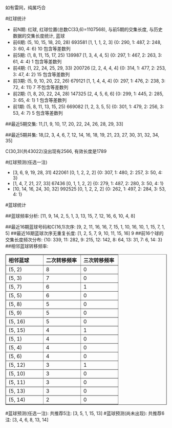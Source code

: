 <!-- 
.. title: 双色球2010118期(2010-10-10)数据分析报告
.. slug: slott-2010118-2010-10-10-report
.. date: 2010-10-11 08:00:00 UTC+08:00
.. tags: Lottery
.. link: 
.. description: 
.. type: text
-->

如有雷同，纯属巧合

<!-- TEASER_END-->

#红球统计

- 前N期: 红球, 红球位置(总数C(33,6)=1107568), 与前5期的交集长度, 与历史数据的交集长度统计, 蓝球
- 前6期: (5, 10, 15, 18, 20, 28) 693581 [1, 1, 1, 2, 3] {0: 290, 1: 487, 2: 248, 3: 60, 4: 6} 10 包含等差数列
- 前5期: (1, 8, 11, 15, 17, 25) 139987 [1, 3, 4, 4, 5] {0: 297, 1: 467, 2: 263, 3: 61, 4: 4} 1 包含等差数列
- 前4期: (1, 22, 24, 25, 29, 33) 200726 [2, 2, 4, 4, 4] {0: 314, 1: 477, 2: 253, 3: 47, 4: 2} 15 包含等差数列
- 前3期: (5, 9, 10, 20, 22, 26) 679121 [1, 1, 4, 4, 4] {0: 297, 1: 476, 2: 238, 3: 72, 4: 11} 7 不包含等差数列
- 前2期: (1, 8, 20, 22, 24, 28) 147325 [2, 4, 5, 6, 6] {0: 299, 1: 445, 2: 285, 3: 65, 4: 1} 1 包含等差数列
- 前1期: (5, 8, 11, 13, 15, 25) 669082 [1, 2, 3, 5, 5] {0: 301, 1: 479, 2: 256, 3: 53, 4: 7} 5 包含等差数列

##最近5期交集:
11,[1, 9, 10, 17, 20, 22, 24, 26, 28, 29, 33]

##最近5期并集:
18,[2, 3, 4, 6, 7, 12, 14, 16, 18, 19, 21, 23, 27, 30, 31, 32, 34, 35]

C(30,3)(共43022)没出现有2566, 
有效长度是1789

#红球预测(任选一注)

- [3, 6, 9, 19, 28, 31] 422061 [0, 1, 2, 2, 2] {0: 307, 1: 480, 2: 257, 3: 50, 4: 3}
- [1, 4, 7, 21, 27, 33] 67436 [0, 1, 1, 2, 2] {0: 279, 1: 487, 2: 280, 3: 50, 4: 1}
- [10, 14, 16, 24, 30, 32] 992525 [0, 1, 2, 2, 2] {0: 262, 1: 497, 2: 284, 3: 53, 4: 1}

#蓝球统计

##蓝球频率分析:
[11, 9, 14, 2, 5, 1, 3, 13, 15, 7, 12, 16, 6, 10, 4, 8]

##最近16期蓝球号码和C(16,1)次序:
[9, 2, 11, 16, 16, 7, 15, 1, 10, 16, 10, 1, 15, 7, 1, 5]
##最近16期蓝球次序无重复长度:
[1, 2, 5, 7, 9, 10, 11, 15, 16] 9
##前16个球的交集长度频次分布:
{10: 339, 11: 282, 9: 215, 12: 142, 8: 64, 13: 31, 7: 6, 14: 3}
##相邻蓝球转移频率:
<table border="1" class="table table-striped dataframe">
  <thead>
    <tr style="text-align: left;">
      <th style="min-width: 100px;">相邻蓝球</th>
      <th style="min-width: 100px;">二次转移频率</th>
      <th style="min-width: 100px;">三次转移频率</th>
    </tr>
  </thead>
  <tbody>
    <tr>
      <td>  (5, 2)</td>
      <td> 8</td>
      <td> 0</td>
    </tr>
    <tr>
      <td>  (5, 3)</td>
      <td> 7</td>
      <td> 0</td>
    </tr>
    <tr>
      <td>  (5, 7)</td>
      <td> 6</td>
      <td> 1</td>
    </tr>
    <tr>
      <td>  (5, 5)</td>
      <td> 6</td>
      <td> 0</td>
    </tr>
    <tr>
      <td>  (5, 8)</td>
      <td> 5</td>
      <td> 0</td>
    </tr>
    <tr>
      <td>  (5, 9)</td>
      <td> 5</td>
      <td> 0</td>
    </tr>
    <tr>
      <td> (5, 16)</td>
      <td> 5</td>
      <td> 0</td>
    </tr>
    <tr>
      <td> (5, 15)</td>
      <td> 4</td>
      <td> 1</td>
    </tr>
    <tr>
      <td>  (5, 1)</td>
      <td> 4</td>
      <td> 0</td>
    </tr>
    <tr>
      <td>  (5, 4)</td>
      <td> 4</td>
      <td> 0</td>
    </tr>
    <tr>
      <td>  (5, 6)</td>
      <td> 4</td>
      <td> 0</td>
    </tr>
    <tr>
      <td> (5, 12)</td>
      <td> 3</td>
      <td> 1</td>
    </tr>
    <tr>
      <td> (5, 10)</td>
      <td> 3</td>
      <td> 0</td>
    </tr>
    <tr>
      <td> (5, 11)</td>
      <td> 3</td>
      <td> 0</td>
    </tr>
    <tr>
      <td> (5, 13)</td>
      <td> 3</td>
      <td> 0</td>
    </tr>
    <tr>
      <td> (5, 14)</td>
      <td> 2</td>
      <td> 0</td>
    </tr>
  </tbody>
</table>
#蓝球预测(任选一注):
共推荐5注: [3, 5, 1, 15, 13]
#蓝球预测(尚未出现):
共推荐6注: [3, 4, 6, 8, 13, 14]

